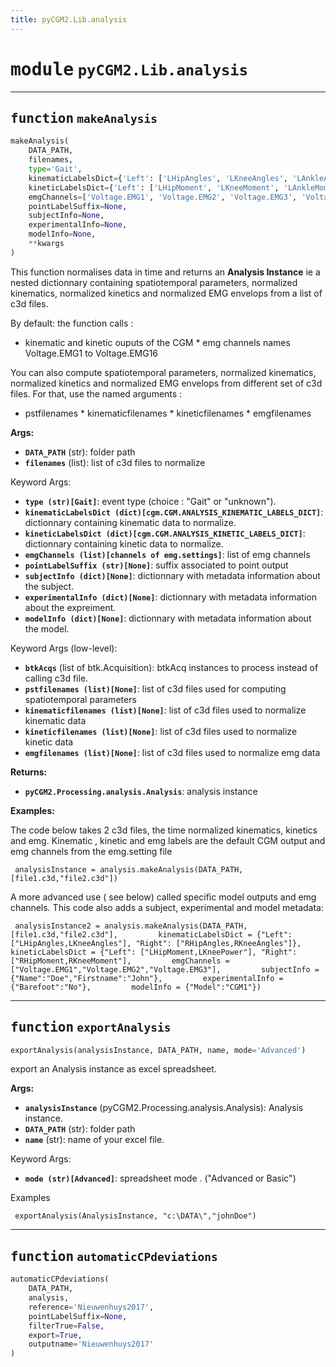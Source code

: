 ```yaml
---
title: pyCGM2.Lib.analysis
---
```


# <kbd>module</kbd> `pyCGM2.Lib.analysis`





---

## <kbd>function</kbd> `makeAnalysis`

```python
makeAnalysis(
    DATA_PATH,
    filenames,
    type='Gait',
    kinematicLabelsDict={'Left': ['LHipAngles', 'LKneeAngles', 'LAnkleAngles', 'LFootProgressAngles', 'LPelvisAngles', 'LForeFootAngles', 'LThoraxAngles', 'LSpineAngles', 'LNeckAngles', 'LHeadAngles', 'LShoulderAngles', 'LElbowAngles', 'LWristAngles'], 'Right': ['RHipAngles', 'RKneeAngles', 'RAnkleAngles', 'RFootProgressAngles', 'RPelvisAngles', 'RForeFootAngles', 'RThoraxAngles', 'RSpineAngles', 'RNeckAngles', 'RHeadAngles', 'RShoulderAngles', 'RElbowAngles', 'RWristAngles']},
    kineticLabelsDict={'Left': ['LHipMoment', 'LKneeMoment', 'LAnkleMoment', 'LHipPower', 'LKneePower', 'LAnklePower'], 'Right': ['RHipMoment', 'RKneeMoment', 'RAnkleMoment', 'RHipPower', 'RKneePower', 'RAnklePower']},
    emgChannels=['Voltage.EMG1', 'Voltage.EMG2', 'Voltage.EMG3', 'Voltage.EMG4', 'Voltage.EMG5', 'Voltage.EMG6', 'Voltage.EMG7', 'Voltage.EMG8', 'Voltage.EMG9', 'Voltage.EMG10', 'Voltage.EMG11', 'Voltage.EMG12', 'Voltage.EMG13', 'Voltage.EMG14', 'Voltage.EMG15', 'Voltage.EMG16'],
    pointLabelSuffix=None,
    subjectInfo=None,
    experimentalInfo=None,
    modelInfo=None,
    **kwargs
)
```

This function normalises data in time and returns an **Analysis Instance** ie a nested dictionnary  containing  spatiotemporal parameters, normalized kinematics, normalized kinetics and normalized EMG envelops from a list of c3d files. 

 By default: the function calls : 

 * kinematic and kinetic ouputs of the CGM  * emg channels names Voltage.EMG1 to Voltage.EMG16 

 You can also compute spatiotemporal parameters, normalized kinematics, normalized kinetics and normalized EMG envelops  from different set of c3d files. For that, use the named arguments : 

 * pstfilenames  * kinematicfilenames  * kineticfilenames  * emgfilenames 







**Args:**
 
 - <b>`DATA_PATH`</b> (str):  folder path 
 - <b>`filenames`</b> (list):  list of c3d files to normalize 

Keyword Args: 
 - <b>`type (str)[Gait]`</b>:  event type (choice : "Gait" or "unknown"). 
 - <b>`kinematicLabelsDict (dict)[cgm.CGM.ANALYSIS_KINEMATIC_LABELS_DICT]`</b>:  dictionnary containing kinematic data to normalize. 
 - <b>`kineticLabelsDict (dict)[cgm.CGM.ANALYSIS_KINETIC_LABELS_DICT]`</b>:  dictionnary containing kinetic data to normalize. 
 - <b>`emgChannels (list)[channels of emg.settings]`</b>:  list of emg channels 
 - <b>`pointLabelSuffix (str)[None]`</b>:  suffix associated to point output 
 - <b>`subjectInfo (dict)[None]`</b>:  dictionnary with metadata information about the subject. 
 - <b>`experimentalInfo (dict)[None]`</b>:  dictionnary with metadata information about the expreiment. 
 - <b>`modelInfo (dict)[None]`</b>:  dictionnary with metadata information about the model. 

Keyword Args (low-level): 
 - <b>`btkAcqs`</b> (list of btk.Acquisition):  btkAcq instances to process instead of calling c3d file. 
 - <b>`pstfilenames (list)[None]`</b>:  list of c3d files used for computing spatiotemporal parameters 
 - <b>`kinematicfilenames (list)[None]`</b>:  list of c3d files used to normalize kinematic data 
 - <b>`kineticfilenames (list)[None]`</b>:  list of c3d files used to normalize kinetic data 
 - <b>`emgfilenames (list)[None]`</b>:  list of c3d files used to normalize emg data 







**Returns:**
 
 - <b>`pyCGM2.Processing.analysis.Analysis`</b>:  analysis instance 





**Examples:**
 

The code below takes 2 c3d files, the time normalized kinematics, kinetics and emg. Kinematic , kinetic and emg labels are the default CGM output and emg channels from the emg.setting file 

``` analysisInstance = analysis.makeAnalysis(DATA_PATH,     [file1.c3d,"file2.c3d"])```

A more advanced use ( see below) called specific model outputs and emg channels. This code also adds a subject, experimental and model metadata:

``` analysisInstance2 = analysis.makeAnalysis(DATA_PATH,         [file1.c3d,"file2.c3d"],         kinematicLabelsDict = {"Left": ["LHipAngles,LKneeAngles"], "Right": ["RHipAngles,RKneeAngles"]},         kineticLabelsDict = {"Left": ["LHipMoment,LKneePower"], "Right": ["RHipMoment,RKneeMoment"],         emgChannels = ["Voltage.EMG1","Voltage.EMG2","Voltage.EMG3"],         subjectInfo = {"Name":"Doe","Firstname":"John"},         experimentalInfo = {"Barefoot":"No"},         modelInfo = {"Model":"CGM1"})``` 


---

## <kbd>function</kbd> `exportAnalysis`

```python
exportAnalysis(analysisInstance, DATA_PATH, name, mode='Advanced')
```

export an Analysis instance as excel spreadsheet. 



**Args:**
 
 - <b>`analysisInstance`</b> (pyCGM2.Processing.analysis.Analysis):  Analysis instance. 
 - <b>`DATA_PATH`</b> (str): folder path 
 - <b>`name`</b> (str):  name of your excel file. 

Keyword Args: 
 - <b>`mode (str)[Advanced]`</b>:  spreadsheet mode . ("Advanced or Basic") 

Examples 

``` exportAnalysis(AnalysisInstance, "c:\DATA\","johnDoe")```



---

## <kbd>function</kbd> `automaticCPdeviations`

```python
automaticCPdeviations(
    DATA_PATH,
    analysis,
    reference='Nieuwenhuys2017',
    pointLabelSuffix=None,
    filterTrue=False,
    export=True,
    outputname='Nieuwenhuys2017'
)
```







